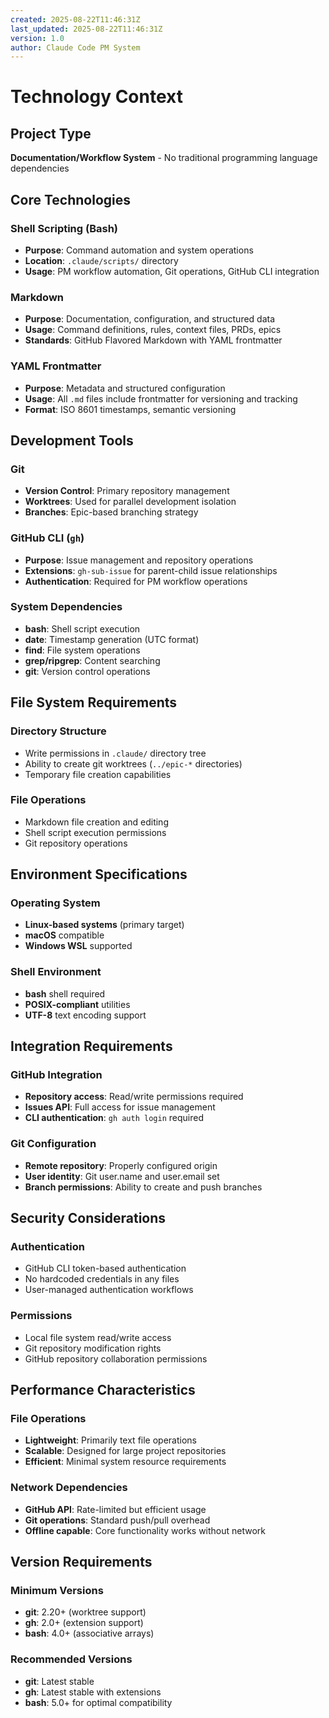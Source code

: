 ```yaml
---
created: 2025-08-22T11:46:31Z
last_updated: 2025-08-22T11:46:31Z
version: 1.0
author: Claude Code PM System
---
```


# Technology Context

## Project Type
**Documentation/Workflow System** - No traditional programming language dependencies

## Core Technologies

### Shell Scripting (Bash)
- **Purpose**: Command automation and system operations
- **Location**: `.claude/scripts/` directory
- **Usage**: PM workflow automation, Git operations, GitHub CLI integration

### Markdown
- **Purpose**: Documentation, configuration, and structured data
- **Usage**: Command definitions, rules, context files, PRDs, epics
- **Standards**: GitHub Flavored Markdown with YAML frontmatter

### YAML Frontmatter
- **Purpose**: Metadata and structured configuration
- **Usage**: All `.md` files include frontmatter for versioning and tracking
- **Format**: ISO 8601 timestamps, semantic versioning

## Development Tools

### Git
- **Version Control**: Primary repository management
- **Worktrees**: Used for parallel development isolation
- **Branches**: Epic-based branching strategy

### GitHub CLI (`gh`)
- **Purpose**: Issue management and repository operations
- **Extensions**: `gh-sub-issue` for parent-child issue relationships
- **Authentication**: Required for PM workflow operations

### System Dependencies
- **bash**: Shell script execution
- **date**: Timestamp generation (UTC format)
- **find**: File system operations
- **grep/ripgrep**: Content searching
- **git**: Version control operations

## File System Requirements

### Directory Structure
- Write permissions in `.claude/` directory tree
- Ability to create git worktrees (`../epic-*` directories)
- Temporary file creation capabilities

### File Operations
- Markdown file creation and editing
- Shell script execution permissions
- Git repository operations

## Environment Specifications

### Operating System
- **Linux-based systems** (primary target)
- **macOS** compatible
- **Windows WSL** supported

### Shell Environment
- **bash** shell required
- **POSIX-compliant** utilities
- **UTF-8** text encoding support

## Integration Requirements

### GitHub Integration
- **Repository access**: Read/write permissions required
- **Issues API**: Full access for issue management
- **CLI authentication**: `gh auth login` required

### Git Configuration
- **Remote repository**: Properly configured origin
- **User identity**: Git user.name and user.email set
- **Branch permissions**: Ability to create and push branches

## Security Considerations

### Authentication
- GitHub CLI token-based authentication
- No hardcoded credentials in any files
- User-managed authentication workflows

### Permissions
- Local file system read/write access
- Git repository modification rights
- GitHub repository collaboration permissions

## Performance Characteristics

### File Operations
- **Lightweight**: Primarily text file operations
- **Scalable**: Designed for large project repositories
- **Efficient**: Minimal system resource requirements

### Network Dependencies
- **GitHub API**: Rate-limited but efficient usage
- **Git operations**: Standard push/pull overhead
- **Offline capable**: Core functionality works without network

## Version Requirements

### Minimum Versions
- **git**: 2.20+ (worktree support)
- **gh**: 2.0+ (extension support)
- **bash**: 4.0+ (associative arrays)

### Recommended Versions
- **git**: Latest stable
- **gh**: Latest stable with extensions
- **bash**: 5.0+ for optimal compatibility